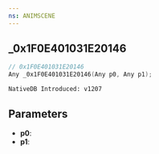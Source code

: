 ```yaml
---
ns: ANIMSCENE
---
```

## _0x1F0E401031E20146

```c
// 0x1F0E401031E20146
Any _0x1F0E401031E20146(Any p0, Any p1);
```

```
NativeDB Introduced: v1207
```

## Parameters
* **p0**:
* **p1**:
